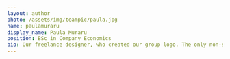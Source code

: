 ```yaml
---
layout: author
photo: /assets/img/teampic/paula.jpg 
name: paulamuraru
display_name: Paula Muraru
position: BSc in Company Economics
bio: Our freelance designer, who created our group logo. The only non-scientific head in the group, helping us during design challenges.  
---
```

